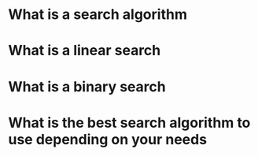 # What is a search algorithm
# What is a linear search
# What is a binary search
# What is the best search algorithm to use depending on your needs
